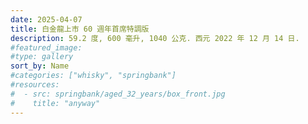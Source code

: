 ```yaml
---
date: 2025-04-07
title: 白金龍上市 60 週年首席特調版
description: 59.2 度, 600 毫升, 1040 公克. 西元 2022 年 12 月 14 日.
#featured_image: 
#type: gallery
sort_by: Name
#categories: ["whisky", "springbank"]
#resources:
#  - src: springbank/aged_32_years/box_front.jpg
#    title: "anyway"
---
```

